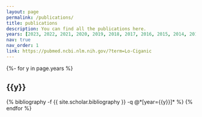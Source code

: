 ```yaml
---
layout: page
permalink: /publications/
title: publications
description: You can find all the publications here.
years: [2023, 2022, 2021, 2020, 2019, 2018, 2017, 2016, 2015, 2014, 2013, 2012, 2011, 2004]
nav: true
nav_order: 1
link: https://pubmed.ncbi.nlm.nih.gov/?term=Lo-Ciganic
---
```

<!-- _pages/publications.md -->
<div class="publications">

{%- for y in page.years %}
  <h2 class="year">{{y}}</h2>
  {% bibliography -f {{ site.scholar.bibliography }} -q @*[year={{y}}]* %}
{% endfor %}

</div>
